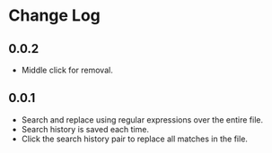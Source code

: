 # Change Log

## 0.0.2

* Middle click for removal.

## 0.0.1

* Search and replace using regular expressions over the entire file.
* Search history is saved each time.
* Click the search history pair to replace all matches in the file.
